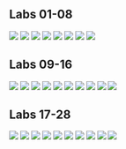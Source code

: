 ## Labs 01-08

![](https://img.shields.io/badge/Lab01-[rmse]_3.834712-brightgreen.svg)
![](https://img.shields.io/badge/Lab02-[rmse]_2.498627-green.svg)
![](https://img.shields.io/badge/Lab03-[rmse]_0.753151-yellow.svg)
![](https://img.shields.io/badge/Lab04-[rmse]_962.690541-yellow.svg)
![](https://img.shields.io/badge/Lab05-[rmse]_98380.565301-yellowgreen.svg)
![](https://img.shields.io/badge/Lab06-[gain]_0.509878-yellow.svg)
![](https://img.shields.io/badge/Lab07-[acc]_0.589250-green.svg)
![](https://img.shields.io/badge/Lab08-[acc]_0.451700-green.svg)

## Labs 09-16

![](https://img.shields.io/badge/Lab09-[rmse]_3068.916018-brightgreen.svg)
![](https://img.shields.io/badge/Lab10-[acc]_0.522513-green.svg)
![](https://img.shields.io/badge/Lab11-[acc]_0.160125-green.svg)
![](https://img.shields.io/badge/Lab12-[rmse]_0.440109-green.svg)
![](https://img.shields.io/badge/Lab13-[acc]_0.345042-brightgreen.svg)
![](https://img.shields.io/badge/Lab14-[acc]_0.437500-yellowgreen.svg)
![](https://img.shields.io/badge/Lab15-[none]-blue.svg)
![](https://img.shields.io/badge/Lab16-NA-lightgrey.svg)
![](https://img.shields.io/badge/Lab17-[acc]_0.740964-green.svg)
![](https://img.shields.io/badge/Lab18-[acc]_0.338235-brightgreen.svg)

## Labs 17-28

![](https://img.shields.io/badge/Lab19-[acc]_0.878571-brightgreen.svg)
![](https://img.shields.io/badge/Lab20-[acc]_0.829583-green.svg)
![](https://img.shields.io/badge/Lab21-[acc]_0.837846-green.svg)
![](https://img.shields.io/badge/Lab22-[acc]_0.859200-brightgreen.svg)
![](https://img.shields.io/badge/Lab23-[acc]_0.832954-brightgreen.svg)
![](https://img.shields.io/badge/Lab24-NA-lightgrey.svg)
![](https://img.shields.io/badge/Lab25-NA-lightgrey.svg)
![](https://img.shields.io/badge/Lab26-NA-lightgrey.svg)
![](https://img.shields.io/badge/Lab27-NA-lightgrey.svg)
![](https://img.shields.io/badge/Lab28-NA-lightgrey.svg)

